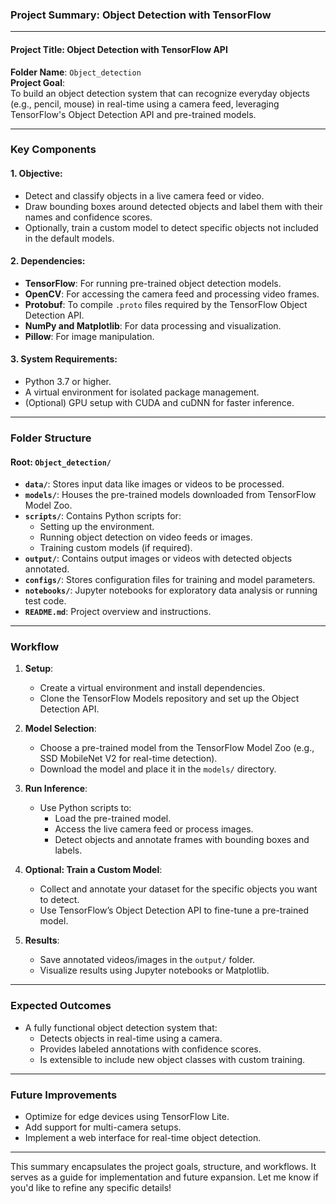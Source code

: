 ### Project Summary: **Object Detection with TensorFlow**

---

#### **Project Title**: Object Detection with TensorFlow API  
**Folder Name**: `Object_detection`  
**Project Goal**:  
To build an object detection system that can recognize everyday objects (e.g., pencil, mouse) in real-time using a camera feed, leveraging TensorFlow's Object Detection API and pre-trained models.

---

### **Key Components**

#### 1. **Objective**:
- Detect and classify objects in a live camera feed or video.
- Draw bounding boxes around detected objects and label them with their names and confidence scores.
- Optionally, train a custom model to detect specific objects not included in the default models.

#### 2. **Dependencies**:
- **TensorFlow**: For running pre-trained object detection models.
- **OpenCV**: For accessing the camera feed and processing video frames.
- **Protobuf**: To compile `.proto` files required by the TensorFlow Object Detection API.
- **NumPy and Matplotlib**: For data processing and visualization.
- **Pillow**: For image manipulation.

#### 3. **System Requirements**:
- Python 3.7 or higher.
- A virtual environment for isolated package management.
- (Optional) GPU setup with CUDA and cuDNN for faster inference.

---

### **Folder Structure**

#### Root: `Object_detection/`
- **`data/`**: Stores input data like images or videos to be processed.
- **`models/`**: Houses the pre-trained models downloaded from TensorFlow Model Zoo.
- **`scripts/`**: Contains Python scripts for:
  - Setting up the environment.
  - Running object detection on video feeds or images.
  - Training custom models (if required).
- **`output/`**: Contains output images or videos with detected objects annotated.
- **`configs/`**: Stores configuration files for training and model parameters.
- **`notebooks/`**: Jupyter notebooks for exploratory data analysis or running test code.
- **`README.md`**: Project overview and instructions.

---

### **Workflow**

1. **Setup**:
   - Create a virtual environment and install dependencies.
   - Clone the TensorFlow Models repository and set up the Object Detection API.

2. **Model Selection**:
   - Choose a pre-trained model from the TensorFlow Model Zoo (e.g., SSD MobileNet V2 for real-time detection).
   - Download the model and place it in the `models/` directory.

3. **Run Inference**:
   - Use Python scripts to:
     - Load the pre-trained model.
     - Access the live camera feed or process images.
     - Detect objects and annotate frames with bounding boxes and labels.

4. **Optional: Train a Custom Model**:
   - Collect and annotate your dataset for the specific objects you want to detect.
   - Use TensorFlow’s Object Detection API to fine-tune a pre-trained model.

5. **Results**:
   - Save annotated videos/images in the `output/` folder.
   - Visualize results using Jupyter notebooks or Matplotlib.

---

### **Expected Outcomes**
- A fully functional object detection system that:
  - Detects objects in real-time using a camera.
  - Provides labeled annotations with confidence scores.
  - Is extensible to include new object classes with custom training.

---

### **Future Improvements**
- Optimize for edge devices using TensorFlow Lite.
- Add support for multi-camera setups.
- Implement a web interface for real-time object detection.

---

This summary encapsulates the project goals, structure, and workflows. It serves as a guide for implementation and future expansion. Let me know if you'd like to refine any specific details!